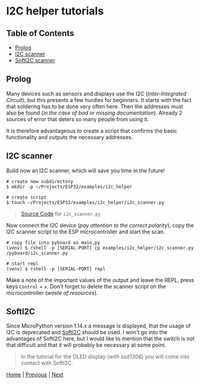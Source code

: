 # I2C helper tutorials

## Table of Contents

- [Prolog](#prolog)
- [I2C scanner](#i2c-scanner)
- [SoftI2C scanner](#softi2c)

## Prolog

Many devices such as sensors and displays use the I2C (_Inter-Integrated Circuit_), but this presents a few hurdles for beginners. It starts with the fact that soldering has to be done very often here. Then the addresses must also be found (_in the case of bad or missing documentation_). Already 2 sources of error that deters so many people from using it.

It is therefore advantageous to create a script that confirms the basic functionality and outputs the necessary addresses.

## I2C scanner

Build now an I2C scanner, which will save you time in the future!

```shell
# create new subdirectory
$ mkdir -p ~/Projects/ESP32/examples/i2c_helper

# create script
$ touch ~/Projects/ESP32/examples/i2c_helper/i2c_scanner.py
```

> [Source Code](../examples/i2c_helper/i2c_scanner.py) for `i2c_scanner.py`

Now connect the I2C device (_pay attention to the correct polarity_), copy the I2C scanner script to the ESP microcontroller and start the scan.

```shell
# copy file into pyboard as main.py
(venv) $ rshell -p [SERIAL-PORT] cp examples/i2c_helper/i2c_scanner.py /pyboard/i2c_scanner.py

# start repl
(venv) $ rshell -p [SERIAL-PORT] repl
```

Make a note of the important values of the output and leave the REPL, press keys `Control` + `x`. Don't forget to delete the scanner script on the microcontroller (_waste of resources_).

## SoftI2C

Since MicroPython version 1.14.x a message is displayed, that the usage of I2C is deprecated and [SoftI2C](https://docs.micropython.org/en/latest/esp32/quickref.html?highlight=softi2c#software-i2c-bus) should be used. I won't go into the advantages of SoftI2C here, but I would like to mention that the switch is not that difficult and that it will probably be necessary at some point.

> In the tutorial for the OLED display (_with ssd1306_) you will come into contact with SoftI2C.

[Home](https://github.com/Lupin3000/ESP) | [Previous](./013_package_management.md) | [Next]()
